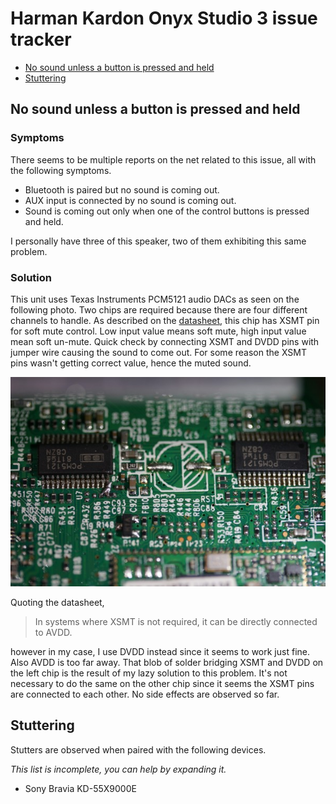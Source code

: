 # Harman Kardon Onyx Studio 3 issue tracker

- [No sound unless a button is pressed and held](#no-sound-unless-a-button-is-pressed-and-held)
- [Stuttering](#stuttering)

## No sound unless a button is pressed and held

### Symptoms

There seems to be multiple reports on the net related to this issue, all with the following symptoms.

- Bluetooth is paired but no sound is coming out.
- AUX input is connected by no sound is coming out.
- Sound is coming out only when one of the control buttons is pressed and held.

I personally have three of this speaker, two of them exhibiting this same problem.

### Solution
This unit uses Texas Instruments PCM5121 audio DACs as seen on the following photo. Two chips are required because there are four different channels to handle. As described on the [datasheet](https://www.ti.com/product/PCM5121), this chip has XSMT pin for soft mute control. Low input value means soft mute, high input value mean soft un-mute. Quick check by connecting XSMT and DVDD pins with jumper wire causing the sound to come out. For some reason the XSMT pins wasn't getting correct value, hence the muted sound.

![Texas Instruments PCM5121 on Harman Kardon Onyx Studio 3](./images/pcm5121.jpg)

Quoting the datasheet, 

> In systems where XSMT is not required, it can be directly connected to AVDD.

however in my case, I use DVDD instead since it seems to work just fine. Also AVDD is too far away. That blob of solder bridging XSMT and DVDD on the left chip is the result of my lazy solution to this problem. It's not necessary to do the same on the other chip since it seems the XSMT pins are connected to each other. No side effects are observed so far.

## Stuttering

Stutters are observed when paired with the following devices.

_This list is incomplete, you can help by expanding it._

- Sony Bravia KD-55X9000E
